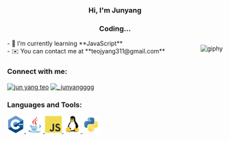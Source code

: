 <h3 align="center">Hi, I'm Junyang</h3>
<h3 align="center">Coding...</h3>

<div style="display: flex; align-items: center; justify-content: space-between;">
    <div>
        - 🧠 I’m currently learning **JavaScript**<br>
        - ✉️  You can contact me at **teojyang311@gmail.com**
    </div>
    <img src="https://github.com/teojunyang/teojunyang/assets/150211242/91e214ee-512c-4b91-b13a-e303d6999162" alt="giphy" style="max-width: 50%;">
</div>

<h3 align="left">Connect with me:</h3>
<p align="left">
<a href="https://linkedin.com/in/jun yang teo" target="blank"><img align="center" src="https://raw.githubusercontent.com/rahuldkjain/github-profile-readme-generator/master/src/images/icons/Social/linked-in-alt.svg" alt="jun yang teo" height="30" width="40" /></a>
<a href="https://instagram.com/_junyangggg" target="blank"><img align="center" src="https://raw.githubusercontent.com/rahuldkjain/github-profile-readme-generator/master/src/images/icons/Social/instagram.svg" alt="_junyangggg" height="30" width="40" /></a>
</p>

<h3 align="left">Languages and Tools:</h3>
<p align="left"> 
<a href="https://www.w3schools.com/cpp/" target="_blank" rel="noreferrer"> <img src="https://raw.githubusercontent.com/devicons/devicon/master/icons/cplusplus/cplusplus-original.svg" alt="cplusplus" width="40" height="40"/> </a> 
<a href="https://www.java.com" target="_blank" rel="noreferrer"> <img src="https://raw.githubusercontent.com/devicons/devicon/master/icons/java/java-original.svg" alt="java" width="40" height="40"/> </a> 
<a href="https://developer.mozilla.org/en-US/docs/Web/JavaScript" target="_blank" rel="noreferrer"> <img src="https://raw.githubusercontent.com/devicons/devicon/master/icons/javascript/javascript-original.svg" alt="javascript" width="40" height="40"/> </a> 
<a href="https://www.linux.org/" target="_blank" rel="noreferrer"> <img src="https://raw.githubusercontent.com/devicons/devicon/master/icons/linux/linux-original.svg" alt="linux" width="40" height="40"/> </a> 
<a href="https://www.python.org" target="_blank" rel="noreferrer"> <img src="https://raw.githubusercontent.com/devicons/devicon/master/icons/python/python-original.svg" alt="python" width="40" height="40"/> </a> 
</p>
